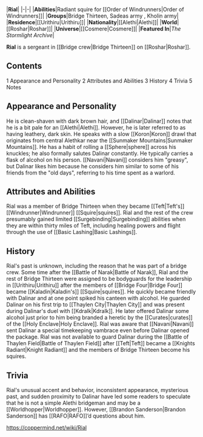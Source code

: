 |**Rial**|
|-|-|
|**Abilities**|Radiant squire for [[Order of Windrunners\|Order of Windrunners]]|
|**Groups**|Bridge Thirteen, Sadeas army , Kholin army|
|**Residence**|[[Urithiru\|Urithiru]]|
|**Nationality**|[[Alethi\|Alethi]]|
|**World**|[[Roshar\|Roshar]]|
|**Universe**|[[Cosmere\|Cosmere]]|
|**Featured In**|*The Stormlight Archive*|

**Rial** is a sergeant in [[Bridge crew\|Bridge Thirteen]] on [[Roshar\|Roshar]].

## Contents

1 Appearance and Personality
2 Attributes and Abilities
3 History
4 Trivia
5 Notes


## Appearance and Personality
He is clean-shaven with dark brown hair, and [[Dalinar\|Dalinar]] notes that he is a bit pale for an [[Alethi\|Alethi]]. However, he is later referred to as having leathery, dark skin.
He speaks with a slow [[Koron\|Koron]] drawl that originates from central Alethkar near the [[Sunmaker Mountains\|Sunmaker Mountains]].
He has a habit of rolling a [[Sphere\|sphere]] across his knuckles; he also formally salutes Dalinar constantly. He typically carries a flask of alcohol on his person.
[[Navani\|Navani]] considers him "greasy", but Dalinar likes him because he considers him similar to some of his friends from the "old days", referring to his time spent as a warlord.

## Attributes and Abilities
Rial was a member of Bridge Thirteen when they became [[Teft\|Teft's]] [[Windrunner\|Windrunner]] [[Squire\|squires]]. Rial and the rest of the crew presumably gained limited [[Surgebinding\|Surgebinding]] abilities when they are within thirty miles of Teft, including healing powers and flight through the use of [[Basic Lashing\|Basic Lashings]].

## History
Rial's past is unknown, including the reason that he was part of a bridge crew.
Some time after the [[Battle of Narak\|Battle of Narak]], Rial and the rest of Bridge Thirteen were assigned to be bodyguards for the leadership in [[Urithiru\|Urithiru]] after the members of [[Bridge Four\|Bridge Four]] became [[Kaladin\|Kaladin's]] [[Squire\|squires]]. He quickly became friendly with Dalinar and at one point spiked his canteen with alcohol. He guarded Dalinar on his first trip to [[Thaylen City\|Thaylen City]] and was present during Dalinar's duel with [[Kdralk\|Kdralk]]. He later offered Dalinar some alcohol just prior to him being branded a heretic by the [[Curates\|curates]] of the [[Holy Enclave\|Holy Enclave]].
Rial was aware that [[Navani\|Navani]] sent Dalinar a special timekeeping vambrace even before Dalinar opened the package.
Rial was not available to guard Dalinar during the [[Battle of Thaylen Field\|Battle of Thaylen Field]] after [[Teft\|Teft]] became a [[Knights Radiant\|Knight Radiant]] and the members of Bridge Thirteen become his squires.

## Trivia
Rial's unusual accent and behavior, inconsistent appearance, mysterious past, and sudden proximity to Dalinar have led some readers to speculate that he is not a simple Alethi bridgeman and may be a [[Worldhopper\|Worldhopper]]. However, [[Brandon Sanderson\|Brandon Sanderson]] has [[RAFO\|RAFO]]’d questions about him.


https://coppermind.net/wiki/Rial